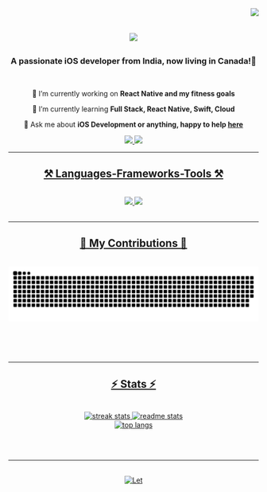 <img align="right" src="https://visitor-badge.laobi.icu/badge?page_id=Gurpreet0790/Gurpreet0790" />

<h1 align="center">
    <img src="https://readme-typing-svg.herokuapp.com/?font=Righteous&size=35&center=true&vCenter=true&width=500&height=70&duration=4000&lines=Hi+There!+👋+I'm+Gurpreet+Kaur!;+Hi+There!+👋+I'm+Reet!;" />
</h1>

<h3 align="center">A passionate iOS developer from India, now living in Canada!🍁</h3>

<br/>

<div align="center">
 
 🔭 I’m currently working on **React Native and my fitness goals**
 
 🌱 I’m currently learning **Full Stack, React Native, Swift, Cloud**

💬 Ask me about **iOS Development or anything, happy to help [here](https://github.com/Gurpreet0790/Gurpreet0790/issues)**

 </div>
 
<div align="center"> 
  <a href="mailto:gurpreetkaur.chd03@gmail.com">
    <img src="https://img.shields.io/badge/Gmail-333333?style=for-the-badge&logo=gmail&logoColor=red" />
  </a>
  <a href="https://www.linkedin.com/in/reet03/" target="_blank">
    <img src="https://img.shields.io/badge/LinkedIn-0077B5?style=for-the-badge&logo=linkedin&logoColor=white" target="_blank" />
</div>

 <hr/>
 
<h2 align="center">⚒️ Languages-Frameworks-Tools ⚒️</h2>
<br/>
<div align="center">
    <img src="https://skillicons.dev/icons?i=react,swift,vscode,github,cpp,git,jenkins" />
    <img src="https://skillicons.dev/icons?i=redux,androidstudio,javascript,html,css,typescript,sqlite,firebase,c,mysql" /><br>
</div>

<br/>
<hr/>

<div align="center">
  <h2>🐍 My Contributions 🐍</h2>
  <br>
  <img alt="snake eating my contributions" src="https://raw.githubusercontent.com/Gurpreet0790/Gurpreet0790/output/github-contribution-grid-snake.svg" />
  
  <br/><br/><br/>
</div>

<hr/>

<h2 align="center">⚡ Stats ⚡</h2>
<br>
<div align=center>
 <img width=390 src="https://github-readme-streak-stats-Gurpreet0790.vercel.app/?user=Gurpreet0790&theme=react&border_radius=10" alt="streak stats"/>
  <img width=390 src="https://github-readme-stats-Gurpreet0790.vercel.app/api?username=Gurpreet0790&count_private=true&show_icons=true&theme=react&rank_icon=github&border_radius=10" alt="readme stats" />
 <br/>
 <img width=325 align="center" src="https://github-readme-stats-Gurpreet0790.vercel.app/api/top-langs/?----username=Gurpreet0790&hide=HTML&langs_count=8&layout=compact&theme=react&border_radius=10&size_weight=0.5&count_weight=0.5&exclude_repo=github-readme-stats" alt="top langs" />
</div>

<br/><br/>

<hr/>

<br/>

<div align="center">
<a href='https://www.linkedin.com/in/reet03/' target='_blank'><img height='64' style='border:0px;height:64px;' src='https://storage.ko-fi.com/cdn/kofi1.png?v=3' border='0' alt='Let's Connect!' /></a>
</div>

<br/>
